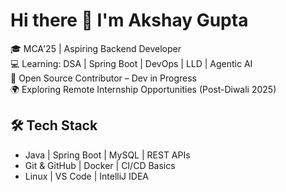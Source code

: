 # Hi there 👋 I'm Akshay Gupta

🎓 MCA'25 | Aspiring Backend Developer  
💻 Learning: DSA | Spring Boot | DevOps | LLD | Agentic AI  
🌱 Open Source Contributor – Dev in Progress  
🌍 Exploring Remote Internship Opportunities (Post-Diwali 2025)

## 🛠️ Tech Stack
- Java | Spring Boot | MySQL | REST APIs
- Git & GitHub | Docker | CI/CD Basics
- Linux | VS Code | IntelliJ IDEA
<!---- 📫 How to reach me  ...


Akshay-Gupt-a/Akshay-Gupt-a is a ✨ special ✨ repository because its `README.md` (this file) appears on your GitHub profile.
You can click the Preview link to take a look at your changes.
--->

